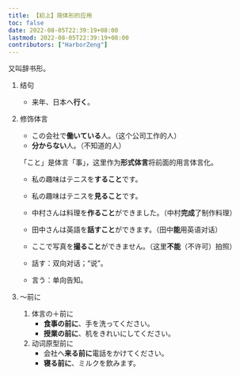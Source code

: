 ```yaml
---
title: 【初上】简体形的应用
toc: false
date: 2022-08-05T22:39:19+08:00
lastmod: 2022-08-05T22:39:19+08:00
contributors: ["HarborZeng"]
---
```


又叫辞书形。

1. 结句

   - 来年、日本へ**行く**。

2. 修饰体言

   - この会社で**働いている**人。（这个公司工作的人）
   - **分からない**人。（不知道的人）

   「こと」是体言「事」，这里作为**形式体言**将前面的用言体言化。

   - 私の趣味はテニスを**すること**です。
   - 私の趣味はテニスを**見ること**です。
   - 中村さんは料理を**作ること**ができました。（中村**完成**了制作料理）
   - 田中さんは英語を**話すこと**ができます。（田中**能**用英语对话）
   - ここで写真を**撮ること**ができません。（这里**不能**（不许可）拍照）

    - 話す：双向对话；“说”。
    - 言う：单向告知。

3. ～前に

   1. 体言の＋前に
      - **食事の前に**、手を洗ってください。
      - **授業の前に**、机をきれいにしてください。
   2. 动词原型前に
      - 会社へ**来る前に**電話をかけてください。
      - **寝る前に**、ミルクを飲みます。

